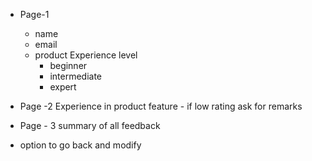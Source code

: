 - Page-1

  - name
  - email
  - product Experience level
    - beginner
    - intermediate
    - expert

- Page -2
  Experience in product feature - if low rating ask for remarks

- Page - 3
  summary of all feedback

- option to go back and modify
